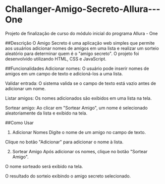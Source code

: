 # Challanger-Amigo-Secreto-Allura---One
Projeto de finalização de curso do módulo inicial do programa Allura - One

##Descrição
O Amigo Secreto é uma aplicação web simples que permite aos usuários adicionar nomes de amigos em uma lista e realizar um sorteio aleatório para determinar quem é o "amigo secreto". O projeto foi desenvolvido utilizando HTML, CSS e JavaScript.

##Funcionalidades
Adicionar nomes: O usuário pode inserir nomes de amigos em um campo de texto e adicioná-los a uma lista.

Validar entrada: O sistema valida se o campo de texto está vazio antes de adicionar um nome.

Listar amigos: Os nomes adicionados são exibidos em uma lista na tela.

Sortear amigo: Ao clicar em "Sortear Amigo", um nome é selecionado aleatoriamente da lista e exibido na tela.

##Como Usar
1. Adicionar Nomes
Digite o nome de um amigo no campo de texto.

Clique no botão "Adicionar" para adicionar o nome à lista.

2. Sortear Amigo
Após adicionar os nomes, clique no botão "Sortear Amigo".

O nome sorteado será exibido na tela.

O resultado do sorteio exibindo o amigo secreto selecionado.
